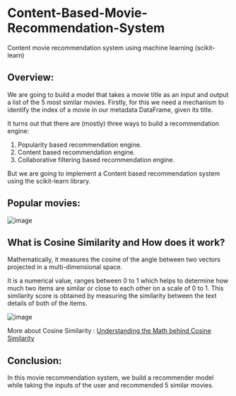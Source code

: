# Content-Based-Movie-Recommendation-System
Content movie recommendation system using machine learning (scikit-learn)

## Overview:
We are going to build a model that takes a movie title as an input and output a list of the 5 most similar movies. Firstly, for this we need a mechanism to identify the index of a movie in our metadata DataFrame, given its title.

It turns out that there are (mostly) three ways to build a recommendation engine:

1. Popularity based recommendation engine.
2. Content based recommendation engine.
3. Collaborative filtering based recommendation engine.

But we are going to implement a Content based recommendation system using the scikit-learn library.

## Popular movies:
![image](https://user-images.githubusercontent.com/104161233/176396416-0e8cf30a-6807-47e1-88c8-540c95d9c0c0.png)

## What is Cosine Similarity and How does it work?
Mathematically, it measures the cosine of the angle between two vectors projected in a multi-dimensional space.

It is a numerical value, ranges between 0 to 1 which helps to determine how much two items are similar or close to each other on a scale of 0 to 1. This similarity score is obtained by measuring the similarity between the text details of both of the items.

![image](https://user-images.githubusercontent.com/104161233/178241828-5661c990-4a6d-4e19-99c6-e3eafb51ec9d.png)

More about Cosine Similarity : [Understanding the Math behind Cosine Similarity](https://www.machinelearningplus.com/nlp/cosine-similarity/)

## Conclusion:
In this movie recommendation system, we build a recommender model while taking the inputs of the user and recommended 5 similar movies.

